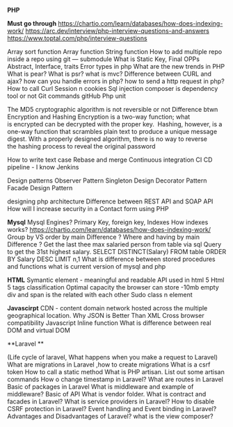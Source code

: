 **PHP**

**Must go through**
  https://chartio.com/learn/databases/how-does-indexing-work/
  https://arc.dev/interview/php-interview-questions-and-answers
  https://www.toptal.com/php/interview-questions

Array sort function
Array function
String function
How to add multiple repo inside a repo using git — submodule
What is Static Key, Final 
OPPs
Abstract, Interface, traits
Error types in php
What are the new trends in PHP
What is pear?
What is psr?
what is mvc?
Difference between CURL and ajax?
how can you handle errors in php? 
how to send a http request in php? 
How to call Curl
Session n cookies
Sql injection 
composer is dependency tool or not
Git commands 
gitHub
Php unit 

The MD5 cryptographic algorithm is not reversible or not
Difference btwn Encryption and Hashing
Encryption is a two-way function; what is encrypted can be decrypted with the proper key. 
Hashing, however, is a one-way function that scrambles plain text to produce a unique message digest. With a properly designed algorithm, there is no way to reverse the hashing process to reveal the original password

How to write text case 
Rebase and merge 
Continuous integration CI CD pipeline  - I know Jenkins

Design patterns
Observer Pattern
Singleton Design
Decorator Pattern
Facade Design Pattern

designing php architecture
Difference between REST API and SOAP API
How will I increase security in a Contact form using PHP


**Mysql**
Mysql Engines?
Primary Key, foreign key, Indexes
How indexes works? https://chartio.com/learn/databases/how-does-indexing-work/
Group by VS order by main Difference ?
Where and having by main Difference ?
Get the last thee max salaried person from table via sql
Query to get the 31st highest salary.
SELECT DISTINCT(Salary) FROM table ORDER BY Salary DESC LIMIT n,1
What is difference between stored procedures and functions 
what is current version of mysql and php

**HTML**
Symantic element  - meaningful and readable
API used in html 5
Html 5 tags classification 
Optimal capacity the browser can store -10mb
empty div and span is the related with each other
Sudo class n element

**Javascirpt**
CDN - content domain network hosted across the multiple geographical location.
Why JSON is Better Than XML
Cross browser compatibility
Javascript Inline function 
What is difference between real DOM and virtual DOM

**Laravel **

(Life cycle of laravel, What happens when you make a request to Laravel)
What are migrations in Laravel ,how to create migrations
What is a csrf token 
How to call a static method 
What is PHP artisan. List out some artisan commands
How o change timestamp in Laravel? 
What are routes in Laravel 
Basic of packages in Laravel 
What is middleware and example of middleware? 
Basic of API 
What is vendor folder. 
What is contract and facades in Laravel? 
What is service providers in Laravel? 
How to disable CSRF protection in Laravel? 
Event handling and Event binding in Laravel?
Advantages and Disadvantages of Laravel? 
what is the view composer?
